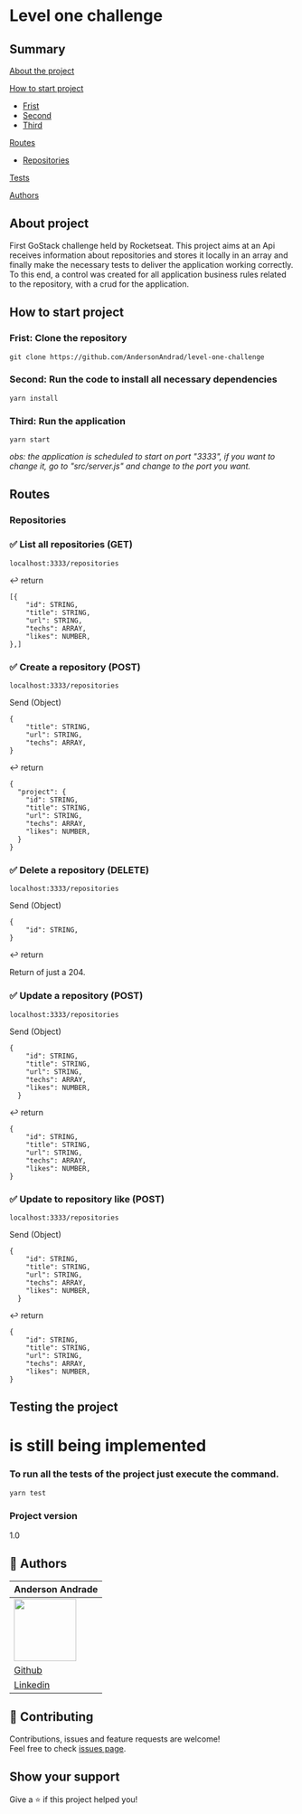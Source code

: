 # Level one challenge

## Summary

[About the project](#about-project)

[How to start project](#how-to-start-project)

- [Frist](#Frist:-Clone-the-repository)
- [Second](#Second:-Run-the-code-to-install-all-necessary-dependencies)
- [Third](#Third:-Run-the-application)

[Routes](#Routes)

- [Repositories](#repositories)

[Tests](#Testing-the-project)

[Authors](#Project-version)

## About project

First GoStack challenge held by Rocketseat. This project aims at an Api receives information about repositories and stores it locally in an array and finally make the necessary tests to deliver the application working correctly. To this end, a control was created for all application business rules related to the repository, with a crud for the application.

## How to start project

### Frist: Clone the repository

```
git clone https://github.com/AndersonAndrad/level-one-challenge
```

### Second: Run the code to install all necessary dependencies

```
yarn install
```

### Third: Run the application

```
yarn start
```

*obs: the application is scheduled to start on port "3333", if you want to change it, go to "src/server.js" and change to the port you want.*

## Routes

### Repositories

### ✅  List all repositories (GET)

```
localhost:3333/repositories
```

↩ return

```
[{
    "id": STRING,
    "title": STRING,
    "url": STRING,
    "techs": ARRAY,
    "likes": NUMBER,
},]
```

### ✅  Create a repository  **(POST)**

```
localhost:3333/repositories
```

Send (Object)

```
{
	"title": STRING,
	"url": STRING,	
	"techs": ARRAY,
}
```

↩ return

```
{
  "project": {
    "id": STRING,
    "title": STRING,
    "url": STRING,
    "techs": ARRAY,
    "likes": NUMBER,
  }
}
```

### ✅  Delete a repository  **(DELETE)**

```
localhost:3333/repositories
```

Send (Object)

```
{
	"id": STRING,
}
```

↩ return

Return of just a 204.

### ✅  Update a repository **(POST)**

```
localhost:3333/repositories
```

Send (Object)

```
{
    "id": STRING,
    "title": STRING,
    "url": STRING,
    "techs": ARRAY,
    "likes": NUMBER,
  }
```

↩ return

```
{
 	"id": STRING,
    "title": STRING,
    "url": STRING,
    "techs": ARRAY,
    "likes": NUMBER,
}
```

### ✅  Update to repository like **(POST)**

```
localhost:3333/repositories
```

Send (Object)

```
{
    "id": STRING,
    "title": STRING,
    "url": STRING,
    "techs": ARRAY,
    "likes": NUMBER,
  }
```

↩ return

```
{
 	"id": STRING,
    "title": STRING,
    "url": STRING,
    "techs": ARRAY,
    "likes": NUMBER,
}
```

## Testing the project

# is still being implemented

### To run all the tests of the project just execute the command.

```
yarn test
```



### Project version

1.0

## 👤 Authors

| Anderson Andrade                                             |
| ------------------------------------------------------------ |
| <img src="https://avatars0.githubusercontent.com/u/31743641?s=400&u=b6d9e1c428279846440325b0fae90f4b9c4d1d98&v=4" width="110"> |
| <a href="https://github.com/AndersonAndrad">Github</a>       |
| <a href="https://www.linkedin.com/in/AndersonAndrad/">Linkedin</a> |

## 🤝 Contributing

Contributions, issues and feature requests are welcome!<br />Feel free to check [issues page](https://github.com/AndersonAndrad/level-one-challenge/issues).

## Show your support

Give a ⭐️ if this project helped you!



